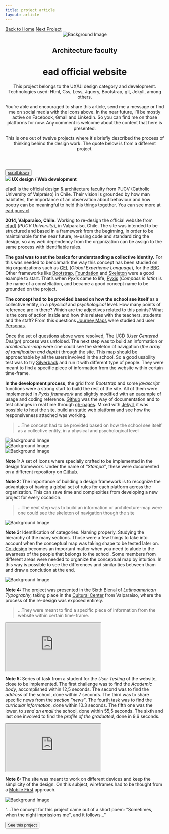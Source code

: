 ```yaml
---
title: project article
layout: article
---
```


<div class="codrops-top clearfix">
	<div class='container'>
	<span class="left"><a class="" href="{{site.baseurl}}/index"><span>Back to Home</span></a>
	</span>
	<span class="right"><a class="" href="{{site.baseurl}}/yo-hubiera-o-hubiese-amado"><span>Next Project</span></a></span>
	</div>
</div>
<header class="header">
	<div class="bg-img"><img src="{{ site.baseurl }}/assets/img/ead/ead-head-f2.jpg" alt="Background Image" /></div>
	<div class='container table-display'>
		<h2 class=''>Architecture faculty</h2>
		<div class="title">
			<h1 class='project-title'>ead official website</h1>
			<div class='row'>
				<div class='col-md-3 d-sm-none d-md-block d-lg-block d-none not-hidden'>
					<div class='icons-intro'>
						<i class='icon-screen1'></i>
					</div>
				<p class="subline">This project belongs to the UX/UI design category and development. Technologies used: Html, Css, Less, Jquery, Bootstrap, git, Jekyll, among others.</p>
				</div>
				<div class='col-md-6 col-sm-12 cols-xs-12 not-hidden'>
					<div class='icons-intro'>
						<a href='#' onclick="window.open('https://www.facebook.com/sharer/sharer.php?u='+encodeURIComponent(location.href), 'facebook-share-dialog', 'width=600,height=600'); return false;"><i class='icon-facebook1 link'></i></a>
						<a href="https://mail.google.com/mail/?view=cm&fs=1&to=fugitloop@gmail.com&su=Hi&body=My name is..." onclick="javascript:window.open(this.href,'', 'menubar=no,toolbar=no,resizable=yes,scrollbars=yes,height=600,width=600');return false;"><i class='icon-googleplus link'></i></a>
						<a href="javascript:void(0)" onclick="window.open( 'https://www.linkedin.com/in/juanantoniogodoyberner/', 'sharer', 'toolbar=0, status=0, width=600, height=600');return false;" title="Linkedin"><i class='icon-linkedin1 link'></i></a>
					</div>
				<p class="subline">You’re able and encouraged to share this article, send me a message or find me on social media with the icons above. In the near future, I’ll be mostly active on Facebook, Gmail and LinkedIn. So you can find me on those platforms for now. Any comment is welcome about the content that here is presented.</p>
				</div>
				<div class='col-md-3 d-sm-none d-md-block d-lg-block d-none not-hidden'>
					<div class='icons-intro'>
						<i class='icon-book-open'></i>
					</div>
				<p class="subline">This is one out of twelve projects where it's briefly described the process of thinking behind the design work. The quote below is from a different project.</p>
				</div>
			</div>
		</div>
	</div>
</header>
<button class="trigger" data-info=""><a href="#section2" class="cd-scroll-down-w cd-image-replace bounce">scroll down</a></button>
<div class='container behind'>
	<div class='row'>
		<div class='col-lg-3 col-md-12 col-sm-12 col-xs-12'>
			<aside class='project-parameters'>
						<img src='{{ site.baseurl }}/assets/img/ead/balcony2.jpg'>
					<span><b>UX design / Web development</b></span>
					<p>e[ad] is the official design & architecture faculty from PUCV (Catholic University of Valpraíso) in Chile. Their vision is grounded by how man habitates, the importance of an observation about behaviour and how poetry can be meaningful to held this things together. You can see more at <a href='https://www.ead.pucv.cl/'>ead.pucv.cl</a>.</p>	
			</aside>
		</div>
		<div class='col-lg-6 col-md-12 col-sm-12 col-xs-12 not-hidden'>
			<article class="content">
				<div>
					<p><b>2014, Valparaíso, Chile.</b> Working to re-design the official website from <a href='https://www.ead.pucv.cl/'>e[ad]</a> (<i>PUCV University</i>), in Valparaíso, Chile. The site was intended to be structured and based in a framework from the beginning, in order to be maintainable for the near future, re-using code and standardizing the design, so any web dependency from the organization can be assign to the same process with identifiable rules.</p>
					<p><b>The goal was to set the basics for understanding a collective identity.</b> For this was needed to benchmark the way this concept has been studied on big organizations such as <a href='https://www.bbc.co.uk/gel/guidelines/category/design-patterns'>GEL</a> (<i>Global Experience Language</i>), for the <a href='https://www.bbc.com/'>BBC</a>. Other frameworks like <a href='https://getbootstrap.com/'>Bootstrap</a>, <a href='https://get.foundation/'>Foundation</a> and <a href='http://getskeleton.com/'>Skeleton</a> were a good example to start. That’s when <i>Pyxis</i> came to life, <a href='https://en.wikipedia.org/wiki/Pyxis'>Pyxis</a> (<i>Compass in latin</i>) is the name of a constellation, and became a good concept name to be grounded on the project.</p>
					<p><b>The concept had to be provided based on how the school see itself</b> as a collective entity, in a <i>physical</i> and <i>psychological</i> level. How many points of reference are in there? Which are the adjectives related to this points? What is the core of action inside and how this relates with the teachers, students and the staff? From this questions <a href='https://en.wikipedia.org/wiki/Customer_experience'>Journey Maps</a> were studied and user <a href='https://es.wikipedia.org/wiki/Persona_(experiencia_de_usuario)'>Personas</a>.</p>
					<p>Once the set of questions above were resolved, The <a href='https://en.wikipedia.org/wiki/User-centered_design'>UCD</a> (<i>User Centered Design</i>) process was unfolded. The next step was to build an information or <i>architecture-map</i> were one could see the skeleton of navigation (<i>the array of ramification and depth</i>) through the site. This map should be approachable by all the users involved in the school. So a good usability test was to try <a href='silverbackapp.com'>Silverback</a> and run it with different type of people. They were meant to find a specific piece of information from the website within certain time-frame.</p>
					<p><b>In the development process</b>, the grid from <i>Bootstrap</i> and some <i>javascript</i> functions were a strong start to build the rest of the site. All of them were implemented in <i>Pyxis framework</i> and slightly modified with an eaxample of usage and coding reference. <a href='https://github.com/'>Github</a> was the way of documentation and to test changes in real time through <a href='https://www.npmjs.com/package/gh-pages'>gh-pages</a>. Mixed with <a href='https://jekyllrb.com/'>Jekyll</a>, it was possible to host the site, build an static web platform and see how the responsiveness attached was working.</p> 
					<blockquote>...The concept had to be provided based on how the school see itself as a collective entity, in a physical and psychological level</blockquote>
					<div class='project-img-horizontal'><img class='centered' src="{{ site.baseurl }}/assets/img/ead/ead-showcase-f.jpg" alt="Background Image"/></div>
					<div class='project-img-vertical'><img src="{{ site.baseurl }}/assets/img/ead/pyxis-f.jpg" alt="Background Image"/></div>
					<div class='project-img-horizontal'><img class='centered' src="{{ site.baseurl }}/assets/img/ead/iconos.png" alt="Background Image"/></div>
					<p><b>Note 1:</b> A set of Icons where specially crafted to be implemented in the design framework. Under the name of <i>"Stampa"</i>, these were documented on a different repository on <a href='https://github.com/eadpucv/stampa'>Github</a>.</p>
					<p><b>Note 2:</b> The importance of building a design framework is to recognize the advantajes of having a global set of rules for each platform across the organization. This can save time and complexities from developing a new project for every occasion.</p>
					<blockquote>...The next step was to build an information or architecture-map were one could see the skeleton of navigation though the site</blockquote>
					<img src="{{ site.baseurl }}/assets/img/ead/Pruebaarqinfo_5.jpg" alt="Background Image"/>
					<p><b>Note 3:</b> Identification of categories. Naming properly. Studying the hierarchy of the many sections. Those were a few things to take into account when the conceptual map was taking shape to be tested later on. <a href='https://medium.com/@thestratosgroup/co-design-a-powerful-force-for-creativity-and-collaboration-bed1e0f13d46'>Co-design</a> becomes an important matter when you need to alude to the awarness of the people that belongs to the school. Some members from different areas were needed to organize the conceptual map by intuition. In this way is possible to see the differences and similarities between tham and draw a conclution at the end.</p>
					<div class='project-img-vertical'><img src="{{ site.baseurl }}/assets/img/ead/arq-info-ead.jpg" alt="Background Image"/></div>
					<p><b>Note 4:</b> The project was presented in the Sixth Bienal of <i>Latinoamerican Typography</i>, taking place in the <a href='https://parquecultural.cl/'>Cultural Center</a> from Valparaíso, where the process of the re-design was exposed entirely.</p>
					<blockquote>...They were meant to find a specific piece of information from the website within certain time-frame.</blockquote>
					<iframe src="https://youtube.com/embed/FkQAL6j7ins"></iframe>
					<p><b>Note 5:</b> Series of task from a student for the <i>User Testing</i> of the website, close to be implemented. The first challenge was to find the <i>Academic body</i>, accomplished within 12,5 seconds. The second was to find the <i>address</i> of the school, done within 7 seconds. The third was to share specific news from the <i>section "news"</i>. The fourth task was to find the <i>curricular information</i>, done within 10.3 seconds. The fifth one was the lower, to <i>send an email</i> the school, done within 55,5 seconds. The sixth and last one involved to find the <i>profile of the graduated</i>, done in 9,6 seconds.</p>
					<iframe src="https://youtube.com/embed/66HrBXqDL2I"></iframe>
					<p><b>Note 6:</b> The site was meant to work on different devices and keep the simplicity of the design. On this subject, wireframes had to be thought from a <a href='https://medium.com/@Vincentxia77/what-is-mobile-first-design-why-its-important-how-to-make-it-7d3cf2e29d00'>Mobile First</a> approach.</p>
					<img src="{{ site.baseurl }}/assets/img/ead/pyxis-interactive.gif" alt="Background Image"/>
				</div>
			</article>
		</div>
		<div class='col-lg-3 col-md-12 col-sm-12 col-xs-12'>
			<aside class='project-quote'>
					<p>"...The concept for this project came out of a short poem: "Sometimes, when the night imprissions me", and it follows..."</p>
			</aside>
			<a class='fade-in' href='{{site.baseurl}}/yo-hubiera-o-hubiese-amado'><button class="button button--rayen button--border-thin button--text-thick button--text-upper button--size-s" data-text="See this project"><span>See this project</span></button></a>
		</div>
	</div>
</div>
<div class='container'>
<section class="related">

</section>
	</div>